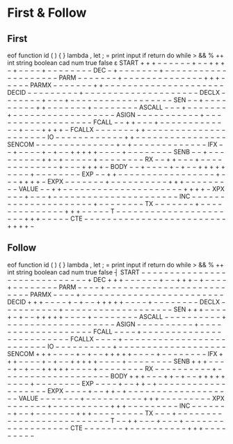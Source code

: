 # First & Follow

## First

eof function id ( ) { } lambda , let ; = print input if return do while > && % ++ int string boolean cad num true false ε
START + + + − − − − − − + − − + + + − + − − − − + − − − − − − − −
DEC − + − − − − − − − + − − − − − − − − − − − − − − − − − − − −
PARM − − − − − − − + − − − − − − − − − − − − − − + + + − − − − −
PARMX − − − − − − − + + − − − − − − − − − − − − − − − − − − − − −
DECID − − − − − − − − − + − − − − − − − − − − − − − − − − − − − −
DECLX − − − − − − − + − − − + − − − − − − − − − − − − − − − − − −
SEN − − + − − − − − − − − − + + − − − − − − − + − − − − − − − −
ASCALL − − − + − − − − − − − + − − − − − − − − − − − − − − − − − −
ASIGN − − − − − − − − − − − + − − − − − − − − − − − − − − − − − −
FCALL − − + + − − − + − − − − − − − − − − − − − + − − − + + + + −
FCALLX − − − − − − − + + − − − − − − − − − − − − − − − − − − − − −
IO − − − − − − − − − − − − + + − − − − − − − − − − − − − − − −
SENCOM − − − − − − − − − − − − − − + − + − − − − − − − − − − − − −
IFX − − + − − − − + − + − − + + + + + − − − − + − − − − − − − −
SENB − − + − − − − − − − − − + + − + − − − − − + − − − − − − − −
RX − − + + − − − + − − − − − − − − − − − − − + − − − + + + + −
BODY − − + − − − − + − + − − + + + + + − − − − + − − − − − − − −
EXP − − + + − − − − − − − − − − − − − − − − − + − − − + + + + −
EXPX − − − − − − − + − − − − − − − − − − + + + − − − − − − − − −
VALUE − − + + − − − − − − − − − − − − − − − − − − − − − + + + + −
XPX − − − + − − − + − − − − − − − − − − − − − − − − − − − − − −
INC − − − − − − − − − − − − − − − − − − − − − + − − − − − − − −
TX − − − − − − − + − − − − − − − − − − − − − − + + + − − − − −
T − − − − − − − − − − − − − − − − − − − − − − + + + − − − − −
CTE − − − − − − − − − − − − − − − − − − − − − − − − − + + + + −

## Follow

eof function id ( ) { } lambda , let ; = print input if return do while > && % ++ int string boolean cad num true false ┤
START − − − − − − − − − − − − − − − − − − − − − − − − − − − − − +
DEC + + + − − − − − − + − − + + + − + − − − − + − − − − − − − −
PARM − − − − + − − − − − − − − − − − − − − − − − − − − − − − − −
PARMX − − − − + − − − − − − − − − − − − − − − − − − − − − − − − −
DECID + + + − − − − + − + − − + + + + + − − − − + − − − − − − − −
DECLX − − − − − − − − − − + − − − − − − − − − − − − − − − − − − −
SEN + + + − − − − + − + − − + + + + + − − − − + − − − − − − − −
ASCALL − − − − − − − − − − + − − − − − − − − − − − − − − − − − − −
ASIGN − − − − − − − − − − + − − − − − − − − − − − − − − − − − − −
FCALL − − − − + − − − − − − − − − − − − − − − − − − − − − − − − −
FCALLX − − − − + − − − − − − − − − − − − − − − − − − − − − − − − −
IO − − − − − − − − − − + − − − − − − − − − − − − − − − − − − −
SENCOM + + + − − − − + − + − − + + + + + − − − − + − − − − − − − −
IFX + + + − − − − + − + − − + + + + + − − − − + − − − − − − − −
SENB + + + − − − − + − + − − + + + + + − − − − + − − − − − − − −
RX − − − − − − − − − − + − − − − − − − − − − − − − − − − − − −
BODY + + + − − − + + − + − − + + + + + − − − − + − − − − − − − −
EXP − − − − + − − + + − + − − − − − − − − − − − − − − − − − − −
EXPX − − − − + − − + + − + − − − − − − − − − − − − − − − − − − −
VALUE − − − − − − − + − − − − − − − − − − + + + − − − − − − − − −
XPX − − − − − − − + − − − − − − − − − − + + + − − − − − − − − −
INC − − − − − − − + − − + − − − − − − − + + + − − − − − − − − −
TX − − − + − − − − − − − − − − − − − − − − − − − − − − − − − −
T − − + + − − − + − − − + − − − − − − − − − − − − − − − − − −
CTE − − − − − − − + − − − − − − − − − − + + + − − − − − − − − −

